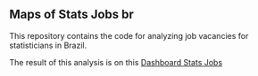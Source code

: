 ## Maps of Stats Jobs br

This repository contains the code for analyzing job vacancies for statisticians in Brazil.   

The result of this analysis is on this [Dashboard Stats Jobs](https://erika-sm.shinyapps.io/maps_of_stats_jobs_br/)
